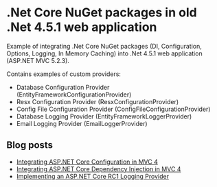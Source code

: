 # .Net Core NuGet packages in old .Net 4.5.1 web application
Example of integrating .Net Core NuGet packages (DI, Configuration, Options, Logging, In Memory Caching) into .Net 4.5.1 web application (ASP.NET MVC 5.2.3).

Contains examples of custom providers:
- Database Configuration Provider (EntityFrameworkConfigurationProvider)
- Resx Configuration Provider (ResxConfigurationProvider)
- Config File Configuration Provider (ConfigFileConfigurationProvider)
- Database Logging Provider (EntityFrameworkLoggerProvider)
- Email Logging Provider (EmailLoggerProvider)

## Blog posts

* [Integrating ASP.NET Core Configuration in MVC 4](http://scottdorman.github.io/2016/03/19/integrating-asp.net-core-configuration-in-mvc-4/)
* [Integrating ASP.NET Core Dependency Injection in MVC 4](http://scottdorman.github.io/2016/03/17/integrating-asp.net-core-dependency-injection-in-mvc-4/)
* [Implementing an ASP.NET Core RC1 Logging Provider](https://wildermuth.com/2016/04/22/Implementing-an-ASP-NET-Core-RC1-Logging-Provider)

